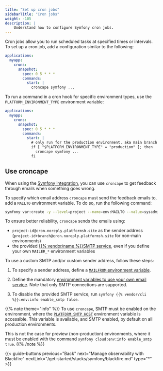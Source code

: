 ```yaml
---
title: "Set up cron jobs"
sidebarTitle: "Cron jobs"
weight: -105
description: |
    Understand how to configure Symfony cron jobs.
---
```


Cron jobs allow you to run scheduled tasks at specified times or intervals.
To set up a cron job, add a configuration similar to the following:

```yaml {configFile="app"}
applications:
  myapp:
    crons:
      snapshot:
        spec: 0 5 * * *
        commands:
          start: |
            croncape symfony ...
```

To run a command in a cron hook for specific environment types,
use the `PLATFORM_ENVIRONMENT_TYPE` environment variable:

```yaml {configFile="app"}
applications:
  myapp:
    crons:
      snapshot:
        spec: 0 5 * * *
        commands:
          start: |
            # only run for the production environment, aka main branch
            if [ "$PLATFORM_ENVIRONMENT_TYPE" = "production" ]; then
              croncape symfony ...
            fi
```

## Use croncape

When using the [Symfony integration](/get-started/stacks/symfony/integration.md),
you can use `croncape` to get feedback through emails when something goes wrong.

To specify which email address `croncape` must send the feedback emails to,
add a `MAILTO` environment variable.
To do so, run the following command:

```bash
symfony var:create -y --level=project --name=env:MAILTO --value=sysadmin@example.com
```

To ensure better reliability, `croncape` sends the emails using:

- `project-id@cron.noreply.platformsh.site` as the sender address (`project-id+branch@cron.noreply.platformsh.site` for non-main environments)
- the provided [{{% vendor/name %}}SMTP service](/get-started/stacks/symfony/environment-variables.md#emails), even if you define your own `MAILER_*` environment variables

To use a custom SMTP and/or custom sender address, follow these steps:

1. To specify a sender address, define a [`MAILFROM` environment variable](/get-started/stacks/symfony/environment-variables.md#symfony-environment-variables).

2. Define the mandatory [environment variables to use your own email service](/get-started/stacks/symfony/environment-variables.md#emails).
   Note that only SMTP connections are supported.

3. To disable the provided SMTP service, run `symfony {{% vendor/cli %}}:env:info enable_smtp false`.

{{% note theme="info" %}}
To use `croncape`, SMTP must be enabled on the environment, where the [`PLATFORM_SMTP_HOST`](/development/variables/use-variables.md#use-provided-variables) environment variable is accessible.
This variable is available, and SMTP enabled, by default on all production environments.

This is not the case for preview (non-production) environments, where it must be enabled with the command `symfony cloud:env:info enable_smtp true`.
{{% /note %}}

{{< guide-buttons previous="Back" next="Manage observability with Blackfire" nextLink="/get-started/stacks/symfony/blackfire.md" type="*" >}}
